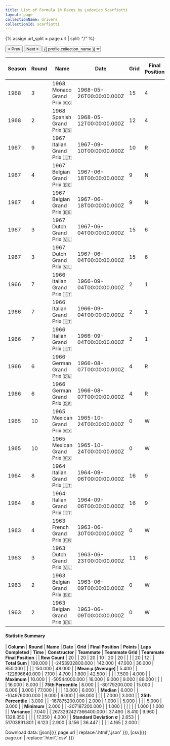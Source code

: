 ```yaml
---
title: List of Formula 1® Races by Ludovico Scarfiotti
layout: page
collectionName: drivers
collectionId: scarfiotti
---
```


{% assign url_split = page.url | split: "/" %}
<div id="collection-navigation">
<button onclick="selector.options[selector.selectedIndex-1].value && (window.location = selector.options[selector.selectedIndex-1].value);">&lt; Prev</button>
<button onclick="selector.options[selector.selectedIndex+1].value && (window.location = selector.options[selector.selectedIndex+1].value);">Next &gt;</button>
<select id="selector" onchange="this.options[this.selectedIndex].value && (window.location = this.options[this.selectedIndex].value);">
  {% for collectionId in site.data[page.collectionName].refs %}
    {% if collectionId == page.collectionId %}
      {% assign selected = "selected" %}
    {% else %}
      {% assign selected = "" %}
    {% endif %}
    {% assign profile = site.data[page.collectionName][collectionId].profile %}
    <option value="/f1/{{ page.collectionName }}/{{ collectionId }}/{{ url_split[4] }}" {{ selected }}>{{ profile.collection_name }}</option>
  {% endfor %}
</select>
</div>

| Season | Round | Name | Date | Grid | Final Position | Points | Laps Completed | Time | Constructor | Teammate | Teammate Grid | Teammate Final Position |
|--|--|--|--|--|--|--|--|--|--|--|--|--|
| 1968 | 3 | 1968 Monaco Grand Prix 🇲🇨 | 1968-05-26T00:00:00.000Z | 15 | 4 | 3.0 | 76 |   | Cooper-BRM 🇬🇧 | [Lucien Bianchi 🇧🇪](/f1/drivers/bianchi) | 14 | 3 |
| 1968 | 2 | 1968 Spanish Grand Prix 🇪🇸 | 1968-05-12T00:00:00.000Z | 12 | 4 | 3.0 | 89 |   | Cooper-BRM 🇬🇧 | [Brian Redman 🇬🇧](/f1/drivers/redman) | 13 | 3 |
| 1967 | 9 | 1967 Italian Grand Prix 🇮🇹 | 1967-09-10T00:00:00.000Z | 10 | R | 0.0 | 5 |   | Eagle-Weslake 🇺🇸 | [Dan Gurney 🇺🇸](/f1/drivers/gurney) | 5 | R |
| 1967 | 4 | 1967 Belgian Grand Prix 🇧🇪 | 1967-06-18T00:00:00.000Z | 9 | N | 0.0 | 24 |   | Ferrari 🇮🇹 | [Chris Amon 🇳🇿](/f1/drivers/amon) | 5 | 3 |
| 1967 | 4 | 1967 Belgian Grand Prix 🇧🇪 | 1967-06-18T00:00:00.000Z | 9 | N | 0.0 | 24 |   | Ferrari 🇮🇹 | [Mike Parkes 🇬🇧](/f1/drivers/parkes) | 8 | R |
| 1967 | 3 | 1967 Dutch Grand Prix 🇳🇱 | 1967-06-04T00:00:00.000Z | 15 | 6 | 1.0 | 89 |   | Ferrari 🇮🇹 | [Chris Amon 🇳🇿](/f1/drivers/amon) | 9 | 4 |
| 1967 | 3 | 1967 Dutch Grand Prix 🇳🇱 | 1967-06-04T00:00:00.000Z | 15 | 6 | 1.0 | 89 |   | Ferrari 🇮🇹 | [Mike Parkes 🇬🇧](/f1/drivers/parkes) | 10 | 5 |
| 1966 | 7 | 1966 Italian Grand Prix 🇮🇹 | 1966-09-04T00:00:00.000Z | 2 | 1 | 9.0 | 68 | 1:47:14.8 | Ferrari 🇮🇹 | [Mike Parkes 🇬🇧](/f1/drivers/parkes) | 1 | 2 |
| 1966 | 7 | 1966 Italian Grand Prix 🇮🇹 | 1966-09-04T00:00:00.000Z | 2 | 1 | 9.0 | 68 | 1:47:14.8 | Ferrari 🇮🇹 | [Giancarlo Baghetti 🇮🇹](/f1/drivers/baghetti) | 16 | N |
| 1966 | 7 | 1966 Italian Grand Prix 🇮🇹 | 1966-09-04T00:00:00.000Z | 2 | 1 | 9.0 | 68 | 1:47:14.8 | Ferrari 🇮🇹 | [Lorenzo Bandini 🇮🇹](/f1/drivers/bandini) | 5 | R |
| 1966 | 6 | 1966 German Grand Prix 🇩🇪 | 1966-08-07T00:00:00.000Z | 4 | R | 0.0 | 9 |   | Ferrari 🇮🇹 | [Lorenzo Bandini 🇮🇹](/f1/drivers/bandini) | 6 | 6 |
| 1966 | 6 | 1966 German Grand Prix 🇩🇪 | 1966-08-07T00:00:00.000Z | 4 | R | 0.0 | 9 |   | Ferrari 🇮🇹 | [Mike Parkes 🇬🇧](/f1/drivers/parkes) | 7 | R |
| 1965 | 10 | 1965 Mexican Grand Prix 🇲🇽 | 1965-10-24T00:00:00.000Z | 0 | W | 0.0 | 0 |   | Ferrari 🇮🇹 | [Pedro Rodríguez 🇲🇽](/f1/drivers/rodriguez) | 14 | 7 |
| 1965 | 10 | 1965 Mexican Grand Prix 🇲🇽 | 1965-10-24T00:00:00.000Z | 0 | W | 0.0 | 0 |   | Ferrari 🇮🇹 | [Lorenzo Bandini 🇮🇹](/f1/drivers/bandini) | 7 | 8 |
| 1964 | 8 | 1964 Italian Grand Prix 🇮🇹 | 1964-09-06T00:00:00.000Z | 16 | 9 | 0.0 | 77 |   | Ferrari 🇮🇹 | [John Surtees 🇬🇧](/f1/drivers/surtees) | 1 | 1 |
| 1964 | 8 | 1964 Italian Grand Prix 🇮🇹 | 1964-09-06T00:00:00.000Z | 16 | 9 | 0.0 | 77 |   | Ferrari 🇮🇹 | [Lorenzo Bandini 🇮🇹](/f1/drivers/bandini) | 7 | 3 |
| 1963 | 4 | 1963 French Grand Prix 🇫🇷 | 1963-06-30T00:00:00.000Z | 0 | W | 0.0 | 0 |   | Ferrari 🇮🇹 | [John Surtees 🇬🇧](/f1/drivers/surtees) | 4 | R |
| 1963 | 3 | 1963 Dutch Grand Prix 🇳🇱 | 1963-06-23T00:00:00.000Z | 11 | 6 | 1.0 | 78 |   | Ferrari 🇮🇹 | [John Surtees 🇬🇧](/f1/drivers/surtees) | 5 | 3 |
| 1963 | 2 | 1963 Belgian Grand Prix 🇧🇪 | 1963-06-09T00:00:00.000Z | 0 | W | 0.0 | 0 |   | Ferrari 🇮🇹 | [John Surtees 🇬🇧](/f1/drivers/surtees) | 10 | R |
| 1963 | 2 | 1963 Belgian Grand Prix 🇧🇪 | 1963-06-09T00:00:00.000Z | 0 | W | 0.0 | 0 |   | Ferrari 🇮🇹 | [Willy Mairesse 🇧🇪](/f1/drivers/mairesse) | 3 | R |

#### Statistic Summary

| **Column** | **Round** | **Name** | **Date** | **Grid** | **Final Position** | **Points** | **Laps Completed** | **Time** | **Constructor** | **Teammate** | **Teammate Grid** | **Teammate Final Position** |
| **Row Count** | 20 |  | 20 | 20 | 10 | 20 | 20 |  |  |  | 20 | 12 |
| **Total Sum** | 108.000 |  | -2453932800.000 | 142.000 | 47.000 | 36.000 | 850.000 |  |  |  | 150.000 | 48.000 |
| **Mean μ (Average)** | 5.400 |  | -122696640.000 | 7.100 | 4.700 | 1.800 | 42.500 |  |  |  | 7.500 | 4.000 |
| **Maximum** | 10.000 |  | -50544000.000 | 16.000 | 9.000 | 9.000 | 89.000 |  |  |  | 16.000 | 8.000 |
| **75th Percentile** | 8.000 |  | -80179200.000 | 15.000 | 6.000 | 3.000 | 77.000 |  |  |  | 10.000 | 6.000 |
| **Median** | 6.000 |  | -104976000.000 | 9.000 | 6.000 |  | 68.000 |  |  |  | 7.000 | 3.000 |
| **25th Percentile** | 3.000 |  | -167875200.000 | 2.000 | 1.000 |  | 5.000 |  |  |  | 5.000 | 3.000 |
| **Minimum** | 2.000 |  | -207187200.000 |  | 1.000 |  |  |  |  |  | 1.000 | 1.000 |
| **Variance** | 7.040 |  | 2673292427366400.000 | 37.490 | 8.410 | 9.960 | 1328.350 |  |  |  | 17.350 | 4.000 |
| **Standard Deviation σ** | 2.653 |  | 51703891.801 | 6.123 | 2.900 | 3.156 | 36.447 |  |  |  | 4.165 | 2.000 |

Download data: [json]({{ page.url | replace:'.html','.json' }}), [csv]({{ page.url | replace:'.html','.csv' }})
